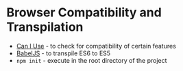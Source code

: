 # Browser Compatibility and Transpilation

* [Can I Use](https://caniuse.com) - to check for compatibility of certain features
* [BabelJS](https://babeljs.io/) - to transpile ES6 to ES5
* `npm init` - execute in the root directory of the project
